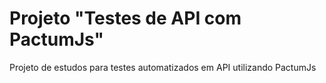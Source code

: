 # Projeto "Testes de API com PactumJs"
Projeto de estudos para testes automatizados em API utilizando PactumJs
